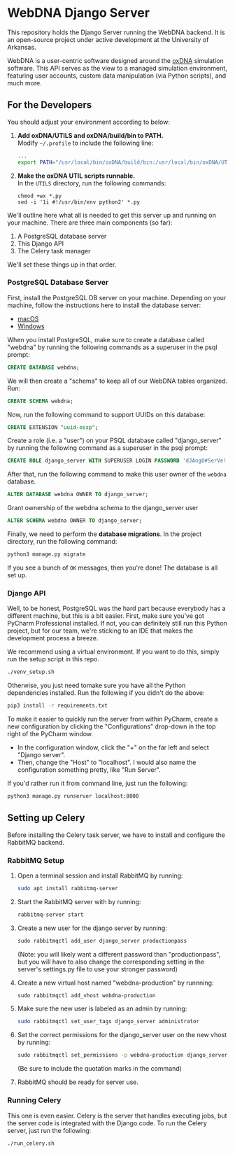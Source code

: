 # WebDNA Django Server

This repository holds the Django Server running the WebDNA backend. It is an open-source project under active development at the University of Arkansas.

WebDNA is a user-centric software designed around the [oxDNA](https://dna.physics.ox.ac.uk/index.php/Main_Page) simulation software. This API serves as the view to a managed simulation environment, featuring user accounts, custom data manipulation (via Python scripts), and much more.

## For the Developers
You should adjust your environment according to below:
1. **Add oxDNA/UTILS and oxDNA/build/bin to PATH.**<br>Modify `~/.profile` to include the following line:
    ```bash
    ...
    export PATH="/usr/local/bin/oxDNA/build/bin:/usr/local/bin/oxDNA/UTILS:$PATH"
    ```
2. **Make the oxDNA UTIL scripts runnable.**<br>In the `UTILS` directory, run the following commands:
    ```
    chmod +wx *.py
    sed -i '1i #!/usr/bin/env python2' *.py
    ```

We'll outline here what all is needed to get this server up and running on your machine.
There are three main components (so far):

1. A PostgreSQL database server
2. This Django API
3. The Celery task manager

We'll set these things up in that order.

### PostgreSQL Database Server

First, install the PostgreSQL DB server on your machine. Depending on your machine, follow the instructions here to install the database server:
  * [macOS](https://www.codementor.io/engineerapart/getting-started-with-postgresql-on-mac-osx-are8jcopb)
  * [Windows](https://www.postgresql.org/download/windows/)

When you install PostgreSQL, make sure to create a database called "webdna" by running the following commands as a superuser in the psql prompt:

```sql
CREATE DATABASE webdna;
```

We will then create a "schema" to keep all of our WebDNA tables organized. Run:

```sql
CREATE SCHEMA webdna;
```

Now, run the following command to support UUIDs on this database:

```sql
CREATE EXTENSION "uuid-ossp";
```

Create a role (i.e. a "user") on your PSQL database called "django_server" by running the following command as a superuser in the psql prompt:

```sql
CREATE ROLE django_server WITH SUPERUSER LOGIN PASSWORD 'dJAngO#SerVe!!!Pa$#!1*';
```

After that, run the following command to make this user owner of the  `webdna` database.

```sql
ALTER DATABASE webdna OWNER TO django_server;
```

Grant ownership of the webdna schema to the django_server user

```sql
ALTER SCHEMA webdna OWNER TO django_server;
```

Finally, we need to perform the **database migrations**. In the project directory, run the following command:

```bash
python3 manage.py migrate
```

If you see a bunch of `OK` messages, then you're done! The database is all set up.

### Django API
Well, to be honest, PostgreSQL was the hard part because everybody has a different machine, but this is a bit easier. First, make sure you've got PyCharm Professional installed. If not, you can definitely still run this Python project, but for our team, we're sticking to an IDE that makes the development process a breeze.

We recommend using a virtual environment. If you want to do this, simply run the setup script in this repo.

```bash
./venv_setup.sh
```

Otherwise, you just need tomake sure you have all the Python dependencies installed. Run the following if you didn't do the above:

```bash
pip3 install -r requirements.txt
```

To make it easier to quickly run the server from within PyCharm, 
create a new configuration by clicking the "Configurations" drop-down in the top right of the PyCharm window.
  * In the configuration window, click the "+" on the far left and select "Django server".
  * Then, change the "Host" to "localhost". I would also name the configuration something pretty, like "Run Server".

If you'd rather run it from command line, just run the following:

```bash
python3 manage.py runserver localhost:8000
```

## Setting up Celery

Before installing the Celery task server, we have to install and configure the RabbitMQ backend.

### RabbitMQ Setup

1. Open a terminal session and install RabbitMQ by running: ​
    ```bash
    sudo apt install rabbitmq-server
    ```

2. Start the RabbitMQ server with by running: 
    ```bash
    ​rabbitmq-server start
    ```

3. Create a new user for the django server by running:
    ```bash
    ​sudo rabbitmqctl add_user django_server productionpass
    ```

    (Note: you will likely want a different password than "productionpass", but you will have to also change the corresponding setting in the server's settings.py file to use your stronger password)

4. Create a new virtual host named "webdna-production" by runnning: 
    ```bash
    ​sudo rabbitmqctl add_vhost webdna-production
    ```

5. Make sure the new user is labeled as an admin by running: ​
    ```bash
    sudo rabbitmqctl set_user_tags django_server administrator
    ```

6. Set the correct permissions for the django_server user on the new vhost by running:
    ```bash
    ​sudo rabbitmqctl set_permissions -p webdna-production django_server ".*" ".*" ".*"
    ```
    (Be sure to include the quotation marks in the command)
7. RabbitMQ should be ready for server use.

### Running Celery

This one is even easier. Celery is the server that handles executing jobs, but the server code is integrated with the Django code. To run the Celery server, just run the following:

```bash
./run_celery.sh
```
